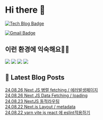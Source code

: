 # Hi there 👋

[![Tech Blog Badge](http://img.shields.io/badge/tistory-black?style=flat-square&logo=Tistory&link=https://codingpracticenote.tistory.com/)](https://codingpracticenote.tistory.com/)
	
[![Gmail Badge](https://img.shields.io/badge/Gmail-d14836?style=flat-square&logo=Gmail&logoColor=white&link=mailto:tkdrnr1215@gmail.com)](mailto:tkdrnr1215@gmail.com)

## 이런 환경에 익숙해요✍🏼

<img src="https://img.shields.io/badge/CSS3-1572B6?style=flat-square&logo=CSS3&logoColor=white"/> </t>
<img src="https://img.shields.io/badge/HTML5-E34F26?style=flat-square&logo=HTML5&logoColor=white"/> 
<img src="https://img.shields.io/badge/JavaScript-F7DF1E?style=flat-square&logo=JavaScript&logoColor=white"/>
<img src="https://img.shields.io/badge/TypeScript-3178C6?style=flat-square&logo=TypeScript&logoColor=white"/>

## 📕 Latest Blog Posts

<a href=https://codingpracticenote.tistory.com/312>24.08.26 Next JS 병렬 fetching / 에러발생페이지</a></br><a href=https://codingpracticenote.tistory.com/311>24.08.26 Next JS Data Fetching / loading</a></br><a href=https://codingpracticenote.tistory.com/310>24.08.23 NextJS 동적라우팅</a></br><a href=https://codingpracticenote.tistory.com/309>24.08.22 Next.js  Layout / metadata</a></br><a href=https://codingpracticenote.tistory.com/308>24.08.22 yarn vite js react 에 eslint적용하기</a></br>
